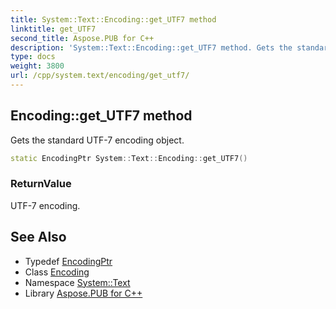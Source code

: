 ```yaml
---
title: System::Text::Encoding::get_UTF7 method
linktitle: get_UTF7
second_title: Aspose.PUB for C++
description: 'System::Text::Encoding::get_UTF7 method. Gets the standard UTF-7 encoding object in C++.'
type: docs
weight: 3800
url: /cpp/system.text/encoding/get_utf7/
---
```

## Encoding::get_UTF7 method


Gets the standard UTF-7 encoding object.

```cpp
static EncodingPtr System::Text::Encoding::get_UTF7()
```


### ReturnValue

UTF-7 encoding.

## See Also

* Typedef [EncodingPtr](../../../system/encodingptr/)
* Class [Encoding](../)
* Namespace [System::Text](../../)
* Library [Aspose.PUB for C++](../../../)

